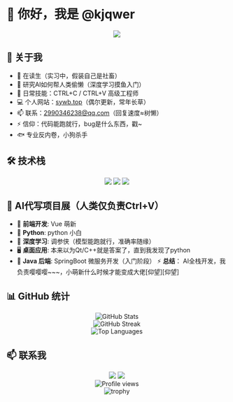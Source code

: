 # 👋 你好，我是 @kjqwer

<div align="center">
  <img src="https://readme-typing-svg.herokuapp.com/?lines=欢迎来到我的GitHub主页;GitHub+养生玩家;深度学习？在学了在学了（进度+0.1%）&font=Fira%20Code&center=true&width=440&height=45&color=f75c7e&vCenter=true&size=22">
</div>

## 🚀 关于我

- 🏫 在读生（实习中，假装自己是社畜）
- 🔭 研究AI如何帮人类偷懒（深度学习摸鱼入门）
- 🌱 日常技能：CTRL+C / CTRL+V 高级工程师
- 💻 个人网站：[sywb.top](https://sywb.top)（偶尔更新，常年长草）
- 📫 联系：2990346238@qq.com（回复速度≈树懒）
- ⚡ 信仰：代码能跑就行，bug是什么东西，戳~
- 🐟 专业反内卷，小狗杀手

## 🛠️ 技术栈

<div align="center">
  <img src="https://img.shields.io/badge/-Vue.js-4FC08D?style=for-the-badge&logo=vue.js&logoColor=white" />
  <img src="https://img.shields.io/badge/-Python-3776AB?style=for-the-badge&logo=python&logoColor=white" />
  <img src="https://img.shields.io/badge/-JavaScript-F7DF1E?style=for-the-badge&logo=javascript&logoColor=black" />
</div>

## 💼 AI代写项目展（人类仅负责Ctrl+V）

- 🌟 **前端开发**: Vue 萌新
- 🐍 **Python**: python 小白
- 🧠 **深度学习**: 调参侠（模型能跑就行，准确率随缘）
- 🖥️ **桌面应用**: 本来以为Qt/C++就是答案了，直到我发现了python 
- 🍃 **Java 后端**: SpringBoot 微服务开发（入门阶段）
⚡ **总结**： AI全栈开发，我负责嘤嘤嘤~~~，小萌新什么时候才能变成大佬[仰望][仰望]

## 📊 GitHub 统计

<div align="center">
  <img src="https://github-readme-stats.vercel.app/api?username=kjqwer&show_icons=true&theme=tokyonight" alt="GitHub Stats" />
</div>

<div align="center">
  <img src="https://github-readme-streak-stats.herokuapp.com/?user=kjqwer&theme=tokyonight" alt="GitHub Streak" />
</div>

<div align="center">
  <img src="https://github-readme-stats.vercel.app/api/top-langs/?username=kjqwer&layout=compact&theme=tokyonight" alt="Top Languages" />
</div>

## 📫 联系我

<div align="center">
  <a href="mailto:2990346238@qq.com"><img src="https://img.shields.io/badge/-QQ邮箱-EB1923?style=for-the-badge&logo=tencent-qq&logoColor=white" /></a>
  <a href="https://sywb.top"><img src="https://img.shields.io/badge/-个人网站-4285F4?style=for-the-badge&logo=google-chrome&logoColor=white" /></a>
</div>

<div align="center">
  <img src="https://komarev.com/ghpvc/?username=kjqwer&color=blueviolet&style=for-the-badge" alt="Profile views" />
</div>

<div align="center">
  <img src="https://github-profile-trophy.vercel.app/?username=kjqwer&theme=nord&column=7" alt="trophy" />
</div>

